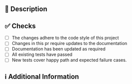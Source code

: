 <!-- 
Please make sure that the pull request is limited to one type (docs, feature, etc.) and keep it as small as possible. You can open multiple prs instead of opening a huge one.
-->

<!-- If this pull request closes an issue, please mention the ticket here -->

## 📑 Description
<!-- Add a brief description of the changes -->

<!-- You can also choose to add a list of changes and if they have been completed or not by using the markdown to-do list syntax
- [ ] Not Completed
- [x] Completed
-->

## ✅ Checks
<!-- Make sure your pr passes the CI checks and do check the following fields as needed - -->
- [ ] The changes adhere to the code style of this project
- [ ] Changes in this pr require updates to the documentation
- [ ] Documentation has been updated as required
- [ ] All existing tests have passed
- [ ] New tests cover happy path and expected failure cases.

## ℹ Additional Information
<!-- Any additional information like breaking changes, dependencies added, screenshots, comparisons between new and old behavior, etc. Anything that can help the reviewers cover these changes. -->

